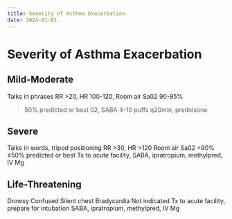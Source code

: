 ```yaml
---
title: Severity of Asthma Exacerbation
date: 2024-01-01
---
```

# Severity of Asthma Exacerbation

## Mild-Moderate
Talks in phrases
RR >20, HR 100-120, Room
air Sa02 90-95%
>50% predicted or best
02, SABA 4-10 puffs q20min,
prednisone

## Severe

Talks in words, tripod
positioning
RR >30, HR >120
Room air Sa02 <90%
≤50% predicted or best
Tx to acute facility,
SABA, ipratropium, methylpred,
IV Mg

## Life-Threatening
Drowsy
Confused
Silent chest
Bradycardia
Not indicated
Tx to acute facility,
prepare for intubation
SABA, ipratropium,
methylpred, IV Mg
